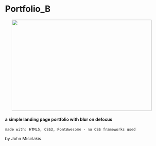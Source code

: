 
# Portfolio_B

<p align="center">
  <img width="460" height="300" src="images/preview.gif">
</p>

#### a simple landing page portfolio with blur on defocus


```
made with: HTML5, CSS3, FontAwesome - no CSS frameworks used
```
by John Misirlakis
